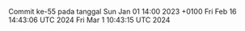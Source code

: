 Commit ke-55 pada tanggal Sun Jan 01 14:00 2023 +0100
Fri Feb 16 14:43:06 UTC 2024
Fri Mar  1 10:43:15 UTC 2024
